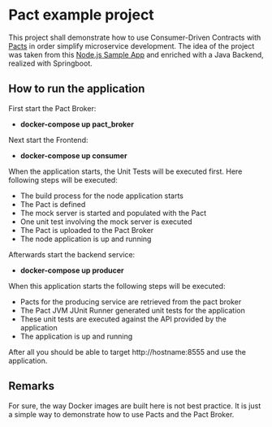 # Pact example project

This project shall demonstrate how to use Consumer-Driven Contracts with [Pacts](http://dius.com.au/2014/05/19/simplifying-micro-service-testing-with-pacts/) in order simplify microservice development.
The idea of the project was taken from this [Node.js Sample App](https://github.com/ccoenraets/directory-react-nodejs) and enriched with a Java Backend, realized with Springboot.

## How to run the application

First start the Pact Broker:
- __docker-compose up pact_broker__
 
Next start the Frontend:
- __docker-compose up consumer__

When the application starts, the Unit Tests will be executed first. Here following steps will be executed:
+ The build process for the node application starts
+ The Pact is defined
+ The mock server is started and populated with the Pact
+ One unit test involving the mock server is executed
+ The Pact is uploaded to the Pact Broker
+ The node application is up and running

Afterwards start the backend service:
- __docker-compose up producer__

When this application starts the following steps will be executed:
+ Pacts for the producing service are retrieved from the pact broker
+ The Pact JVM JUnit Runner generated unit tests for the application
+ These unit tests are executed against the API provided by the application
+ The application is up and running

After all you should be able to target http://hostname:8555 and use the application.

## Remarks

For sure, the way Docker images are built here is not best practice. It is just a simple way to demonstrate how to use Pacts and the Pact Broker.
